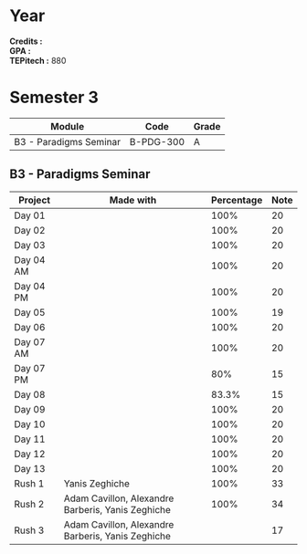 # Year

**Credits :**  
**GPA :**  
**TEPitech :** 880

# Semester 3

| Module | Code | Grade |
|--------|------|-------|
| B3 - Paradigms Seminar | B-PDG-300 | A |

## B3 - Paradigms Seminar

| Project | Made with | Percentage | Note |
|---------|-----------|------------|------|
| Day 01 | | 100% | 20 |
| Day 02 | | 100% | 20 |
| Day 03 | | 100% | 20 |
| Day 04 AM | | 100% | 20 |
| Day 04 PM | | 100% | 20 |
| Day 05 | | 100% | 19 |
| Day 06 | | 100% | 20 |
| Day 07 AM | | 100% | 20 |
| Day 07 PM | | 80% | 15 |
| Day 08 | | 83.3% | 15 |
| Day 09 | | 100% | 20 |
| Day 10 | | 100% | 20 |
| Day 11 | | 100% | 20 |
| Day 12 | | 100% | 20 |
| Day 13 | | 100% | 20 |
| Rush 1 | Yanis Zeghiche | 100% | 33 |
| Rush 2 | Adam Cavillon, Alexandre Barberis, Yanis Zeghiche | 100% | 34 |
| Rush 3 | Adam Cavillon, Alexandre Barberis, Yanis Zeghiche | | 17 |
